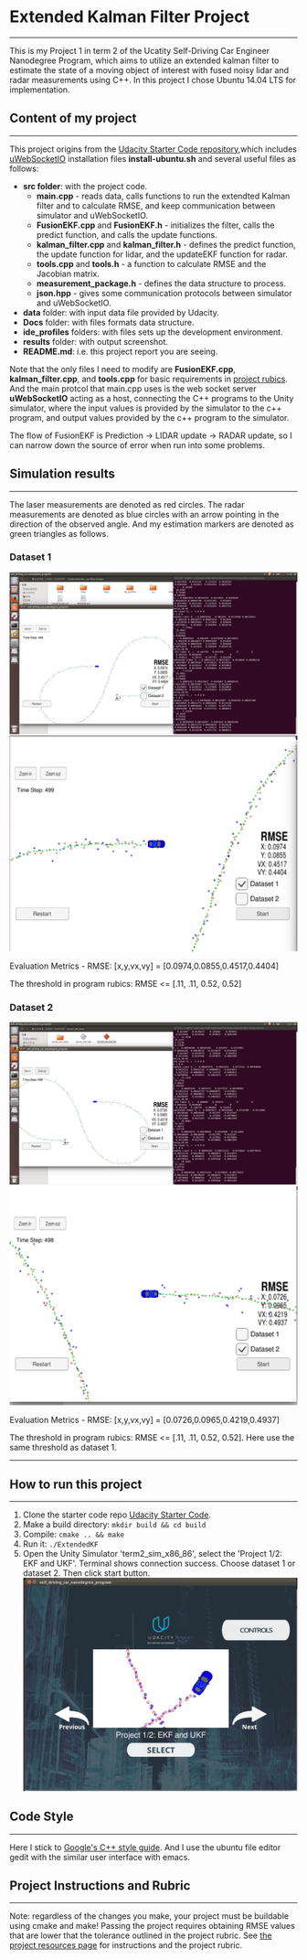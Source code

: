 # Extended Kalman Filter Project 
---
This is my Project 1 in term 2 of the Ucatity Self-Driving Car Engineer Nanodegree Program, which aims to utilize an extended kalman filter to estimate the state of a moving object of interest with fused noisy lidar and radar measurements using C++. In this project I chose Ubuntu 14.04 LTS for implementation. 


[//]: # (Image References)

[image1]: ./results/success_dataset1.png 
[image2]: ./results/dataset1.png
[image3]: ./results/success_dataset2.png
[image4]: ./results/dataset2.png
[image5]: ./results/simulator.png


## Content of my project
---
This project origins from the [Udacity Starter Code repository](https://https://github.com/udacity/CarND-Extended-Kalman-Filter-Project),which includes [uWebSocketIO](https://github.com/uWebSockets/uWebSockets) installation files __install-ubuntu.sh__ and several useful files as follows:

- **src folder**: with the project code.
  - **main.cpp** - reads data, calls functions to run the extendted Kalman filter and to calculate RMSE, and keep communication between simulator and uWebSocketIO.
  - **FusionEKF.cpp** and **FusionEKF.h** - initializes the filter, calls the predict function, and calls the update functions.
  - **kalman_filter.cpp** and **kalman_filter.h** - defines the predict function, the update function for lidar, and the updateEKF function for radar.
  - **tools.cpp** and **tools.h** - a function to calculate RMSE and the Jacobian matrix.
  - **measurement_package.h** - defines the data structure to process.
  - **json.hpp** - gives some communication protocols between simulator and uWebSocketIO.
- **data** folder: with input data file provided by Udacity.
- **Docs** folder: with files formats data structure.
- **ide_profiles** folders: with files sets up the development environment.
- **results** folder: with output screenshot.
- **README.md**: i.e. this project report you are seeing.

Note that the only files I need to modify are **FusionEKF.cpp**, **kalman_filter.cpp**, and **tools.cpp** for basic requirements in [project rubics](https://review.udacity.com/#!/rubrics/748/view). And the main protcol that main.cpp uses is the web socket server **uWebSocketIO** acting as a host, connecting the C++ programs to the Unity simulator, where the input values is provided by the simulator to the c++ program, and output values provided by the c++ program to the simulator.

The flow of FusionEKF is Prediction -> LIDAR update -> RADAR update, so I can narrow down the source of error when run into some problems.


## Simulation results
---
The laser measurements are denoted as red circles. The radar measurements are denoted as blue circles with an arrow pointing in the direction of the observed angle. And my estimation markers are denoted as green triangles as follows.

### Dataset 1

![alt text][image1]
![alt text][image2]

Evaluation Metrics - RMSE: [x,y,vx,vy] = [0.0974,0.0855,0.4517,0.4404]

The threshold in program rubics: RMSE <= [.11, .11, 0.52, 0.52] 

### Dataset 2

![alt text][image3]
![alt text][image4]

Evaluation Metrics - RMSE: [x,y,vx,vy] = [0.0726,0.0965,0.4219,0.4937]

The threshold in program rubics: RMSE <= [.11, .11, 0.52, 0.52]. Here use the same threshold as dataset 1.

---

## How to run this project
---

1. Clone the starter code repo [Udacity Starter Code](https://https://github.com/udacity/CarND-Extended-Kalman-Filter-Project).
2. Make a build directory: `mkdir build && cd build`
3. Compile: `cmake .. && make` 
4. Run it: `./ExtendedKF `
5. Open the Unity Simulator 'term2_sim_x86_86', select the 'Project 1/2: EKF and UKF'. Terminal shows connection success. Choose dataset 1 or dataset 2. Then click start button.
![alt text][image5]


## Code Style
---
Here I stick to [Google's C++ style guide](https://google.github.io/styleguide/cppguide.html). And I use the ubuntu file editor gedit with the similar user interface with emacs. 


## Project Instructions and Rubric
---

Note: regardless of the changes you make, your project must be buildable using cmake and make! Passing the project requires obtaining RMSE values that are lower that the tolerance outlined in the project rubric. See [the project resources page](https://classroom.udacity.com/nanodegrees/nd013/parts/40f38239-66b6-46ec-ae68-03afd8a601c8/modules/0949fca6-b379-42af-a919-ee50aa304e6a/lessons/f758c44c-5e40-4e01-93b5-1a82aa4e044f/concepts/382ebfd6-1d55-4487-84a5-b6a5a4ba1e47) for instructions and the project rubric.